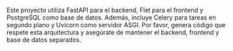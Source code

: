 <!-- Use this file to provide workspace-specific custom instructions to Copilot. For more details, visit https://code.visualstudio.com/docs/copilot/copilot-customization#_use-a-githubcopilotinstructionsmd-file -->
Este proyecto utiliza FastAPI para el backend, Flet para el frontend y PostgreSQL como base de datos. Además, incluye Celery para tareas en segundo plano y Uvicorn como servidor ASGI. Por favor, genera código que respete esta arquitectura y asegúrate de mantener el backend, frontend y base de datos separados.
